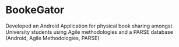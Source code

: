 # BookeGator
Developed an Android Application for physical book sharing amongst University students using Agile
methodologies and a PARSE database (Android, Agile Methodologies, PARSE)
